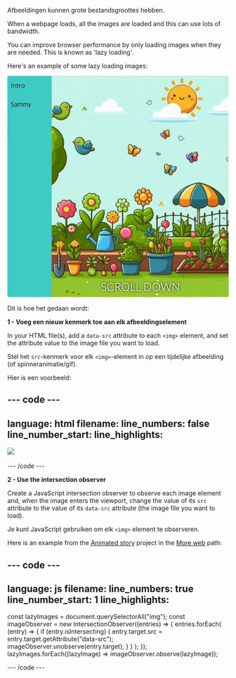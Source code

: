 Afbeeldingen kunnen grote bestandsgroottes hebben.

When a webpage loads, all the images are loaded and this can use lots of bandwidth.

You can improve browser performance by only loading images when they are needed. This is known as 'lazy loading'.

Here's an example of some lazy loading images:

![A gif showing images loading as they enter the browser's viewport.](images/background-attachment-fixed.gif)

Dit is hoe het gedaan wordt:

**1 - Voeg een nieuw kenmerk toe aan elk afbeeldingselement**

In your HTML file(s), add a `data-src` attribute to each `<img>` element, and set the attribute value to the image file you want to load.

Stel het `src`-kenmerk voor elk `<img>`-element in op een tijdelijke afbeelding (of spinneranimatie/gif).

Hier is een voorbeeld:

## --- code ---

language: html
filename:
line_numbers: false
line_number_start:
line_highlights:
-----------------------------------------------------

<img src="spinner.gif" data-src="snail.svg" />

\--- /code ---

**2 - Use the intersection observer**

Create a JavaScript intersection observer to observe each image element and, when the image enters the viewport, change the value of its `src` attribute to the value of its `data-src` attribute (the image file you want to load).

Je kunt JavaScript gebruiken om elk `<img>` element te observeren.

Here is an example from the [Animated story](https://projects.raspberrypi.org/en/projects/animated-story) project in the [More web](https://projects.raspberrypi.org/en/raspberrypi/more-web) path:

## --- code ---

language: js
filename:
line_numbers: true
line_number_start: 1
line_highlights:
-----------------------------------------------------

const lazyImages = document.querySelectorAll("img");
const imageObserver = new IntersectionObserver((entries) => {
entries.forEach(
(entry) => {
if (entry.isIntersecting) {
entry.target.src = entry.target.getAttribute("data-src");
imageObserver.unobserve(entry.target);
}
}
);
});
lazyImages.forEach((lazyImage) => imageObserver.observe(lazyImage));

\--- /code ---
